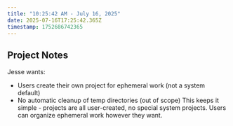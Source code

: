 ```yaml
---
title: "10:25:42 AM - July 16, 2025"
date: 2025-07-16T17:25:42.365Z
timestamp: 1752686742365
---
```


## Project Notes

Jesse wants:
- Users create their own project for ephemeral work (not a system default)
- No automatic cleanup of temp directories (out of scope)
This keeps it simple - projects are all user-created, no special system projects. Users can organize ephemeral work however they want.
